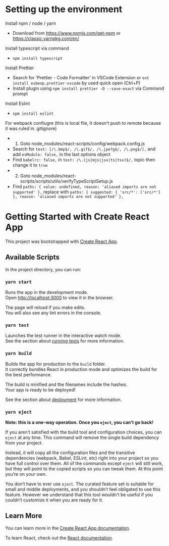 # Setting up the environment

Install npm / node / yarn

- Download from https://www.npmjs.com/get-npm or https://classic.yarnpkg.com/en/

Install typescript via command

- `npm install typescript`

Install Prettier

- Search for 'Prettier - Code Formatter' in VSCode Extension or
  `ext install esbenp.prettier-vscode` by used quick open (Ctrl+P)
- Install plugin using `npm install prettier -D --save-exact` via Command prompt

Install Eslint

- `npm install eslint`

For webpack confiugre (this is local file, It doesn't push to remote because it was ruled in .gitignore)

- 1. Goto node_modules/react-scripts/config/webpack.config.js
- Search for `test: [/\.bmp$/, /\.gif$/, /\.jpe?g$/, /\.png$/],` and add `esModule: false,` in the last options object
- Find `babelrc: false,` in `test: /\.(js|mjs|jsx|ts|tsx)$/,` topic then change it to `true`
- 2. Goto node_modules/react-scripts/scripts/utils/verifyTypeScriptSetup.js
- Find `paths: { value: undefined, reason: 'aliased imports are not supported' },` replace with `paths: { suggested: { 'src/*': ['src/*'] }, reason: 'aliased imports are not supported' },`

# Getting Started with Create React App

This project was bootstrapped with [Create React App](https://github.com/facebook/create-react-app).

## Available Scripts

In the project directory, you can run:

### `yarn start`

Runs the app in the development mode.\
Open [http://localhost:3000](http://localhost:3000) to view it in the browser.

The page will reload if you make edits.\
You will also see any lint errors in the console.

### `yarn test`

Launches the test runner in the interactive watch mode.\
See the section about [running tests](https://facebook.github.io/create-react-app/docs/running-tests) for more information.

### `yarn build`

Builds the app for production to the `build` folder.\
It correctly bundles React in production mode and optimizes the build for the best performance.

The build is minified and the filenames include the hashes.\
Your app is ready to be deployed!

See the section about [deployment](https://facebook.github.io/create-react-app/docs/deployment) for more information.

### `yarn eject`

**Note: this is a one-way operation. Once you `eject`, you can’t go back!**

If you aren’t satisfied with the build tool and configuration choices, you can `eject` at any time. This command will remove the single build dependency from your project.

Instead, it will copy all the configuration files and the transitive dependencies (webpack, Babel, ESLint, etc) right into your project so you have full control over them. All of the commands except `eject` will still work, but they will point to the copied scripts so you can tweak them. At this point you’re on your own.

You don’t have to ever use `eject`. The curated feature set is suitable for small and middle deployments, and you shouldn’t feel obligated to use this feature. However we understand that this tool wouldn’t be useful if you couldn’t customize it when you are ready for it.

## Learn More

You can learn more in the [Create React App documentation](https://facebook.github.io/create-react-app/docs/getting-started).

To learn React, check out the [React documentation](https://reactjs.org/).
